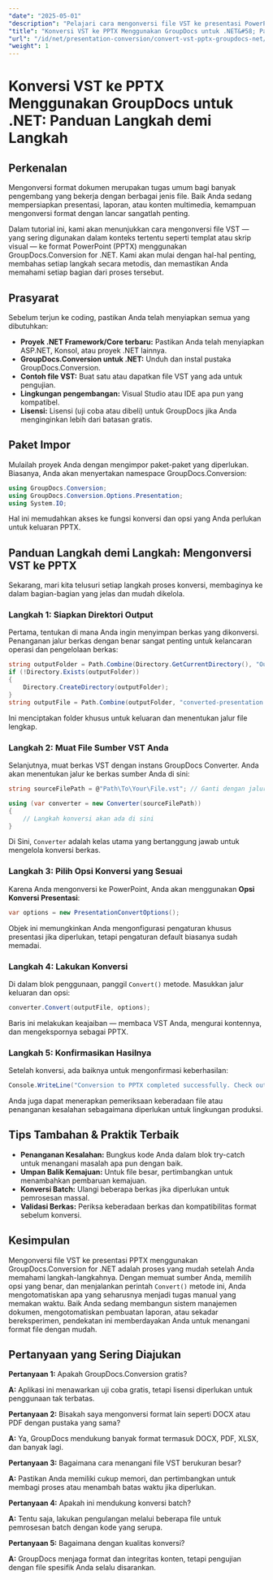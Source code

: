 ```yaml
---
"date": "2025-05-01"
"description": "Pelajari cara mengonversi file VST ke presentasi PowerPoint menggunakan GroupDocs.Conversion for .NET dengan panduan komprehensif ini."
"title": "Konversi VST ke PPTX Menggunakan GroupDocs untuk .NET&#58; Panduan Langkah demi Langkah"
"url": "/id/net/presentation-conversion/convert-vst-pptx-groupdocs-net/"
"weight": 1
---
```


# Konversi VST ke PPTX Menggunakan GroupDocs untuk .NET: Panduan Langkah demi Langkah

## Perkenalan

Mengonversi format dokumen merupakan tugas umum bagi banyak pengembang yang bekerja dengan berbagai jenis file. Baik Anda sedang mempersiapkan presentasi, laporan, atau konten multimedia, kemampuan mengonversi format dengan lancar sangatlah penting.  

Dalam tutorial ini, kami akan menunjukkan cara mengonversi file VST — yang sering digunakan dalam konteks tertentu seperti templat atau skrip visual — ke format PowerPoint (PPTX) menggunakan GroupDocs.Conversion for .NET. Kami akan mulai dengan hal-hal penting, membahas setiap langkah secara metodis, dan memastikan Anda memahami setiap bagian dari proses tersebut.


## Prasyarat

Sebelum terjun ke coding, pastikan Anda telah menyiapkan semua yang dibutuhkan:

- **Proyek .NET Framework/Core terbaru:** Pastikan Anda telah menyiapkan ASP.NET, Konsol, atau proyek .NET lainnya.
- **GroupDocs.Conversion untuk .NET:** Unduh dan instal pustaka GroupDocs.Conversion.
- **Contoh file VST:** Buat satu atau dapatkan file VST yang ada untuk pengujian.
- **Lingkungan pengembangan:** Visual Studio atau IDE apa pun yang kompatibel.
- **Lisensi:** Lisensi (uji coba atau dibeli) untuk GroupDocs jika Anda menginginkan lebih dari batasan gratis.


## Paket Impor

Mulailah proyek Anda dengan mengimpor paket-paket yang diperlukan. Biasanya, Anda akan menyertakan namespace GroupDocs.Conversion:

```csharp
using GroupDocs.Conversion;
using GroupDocs.Conversion.Options.Presentation;
using System.IO;
```

Hal ini memudahkan akses ke fungsi konversi dan opsi yang Anda perlukan untuk keluaran PPTX.


## Panduan Langkah demi Langkah: Mengonversi VST ke PPTX

Sekarang, mari kita telusuri setiap langkah proses konversi, membaginya ke dalam bagian-bagian yang jelas dan mudah dikelola.


### **Langkah 1: Siapkan Direktori Output**

Pertama, tentukan di mana Anda ingin menyimpan berkas yang dikonversi. Penanganan jalur berkas dengan benar sangat penting untuk kelancaran operasi dan pengelolaan berkas:

```csharp
string outputFolder = Path.Combine(Directory.GetCurrentDirectory(), "Output");
if (!Directory.Exists(outputFolder))
{
    Directory.CreateDirectory(outputFolder);
}
string outputFile = Path.Combine(outputFolder, "converted-presentation.pptx");
```

Ini menciptakan folder khusus untuk keluaran dan menentukan jalur file lengkap.


### **Langkah 2: Muat File Sumber VST Anda**

Selanjutnya, muat berkas VST dengan instans GroupDocs Converter. Anda akan menentukan jalur ke berkas sumber Anda di sini:

```csharp
string sourceFilePath = @"Path\To\Your\File.vst"; // Ganti dengan jalur file Anda yang sebenarnya

using (var converter = new Converter(sourceFilePath))
{
    // Langkah konversi akan ada di sini
}
```

Di Sini, `Converter` adalah kelas utama yang bertanggung jawab untuk mengelola konversi berkas.


### **Langkah 3: Pilih Opsi Konversi yang Sesuai**

Karena Anda mengonversi ke PowerPoint, Anda akan menggunakan **Opsi Konversi Presentasi**:

```csharp
var options = new PresentationConvertOptions();
```

Objek ini memungkinkan Anda mengonfigurasi pengaturan khusus presentasi jika diperlukan, tetapi pengaturan default biasanya sudah memadai.


### **Langkah 4: Lakukan Konversi**

Di dalam blok penggunaan, panggil `Convert()` metode. Masukkan jalur keluaran dan opsi:

```csharp
converter.Convert(outputFile, options);
```

Baris ini melakukan keajaiban — membaca VST Anda, mengurai kontennya, dan mengekspornya sebagai PPTX.


### **Langkah 5: Konfirmasikan Hasilnya**

Setelah konversi, ada baiknya untuk mengonfirmasi keberhasilan:

```csharp
Console.WriteLine("Conversion to PPTX completed successfully. Check output in {0}", outputFolder);
```

Anda juga dapat menerapkan pemeriksaan keberadaan file atau penanganan kesalahan sebagaimana diperlukan untuk lingkungan produksi.


## Tips Tambahan & Praktik Terbaik

- **Penanganan Kesalahan:** Bungkus kode Anda dalam blok try-catch untuk menangani masalah apa pun dengan baik.
- **Umpan Balik Kemajuan:** Untuk file besar, pertimbangkan untuk menambahkan pembaruan kemajuan.
- **Konversi Batch:** Ulangi beberapa berkas jika diperlukan untuk pemrosesan massal.
- **Validasi Berkas:** Periksa keberadaan berkas dan kompatibilitas format sebelum konversi.


## Kesimpulan

Mengonversi file VST ke presentasi PPTX menggunakan GroupDocs.Conversion for .NET adalah proses yang mudah setelah Anda memahami langkah-langkahnya. Dengan memuat sumber Anda, memilih opsi yang benar, dan menjalankan perintah `Convert()` metode ini, Anda mengotomatiskan apa yang seharusnya menjadi tugas manual yang memakan waktu. Baik Anda sedang membangun sistem manajemen dokumen, mengotomatiskan pembuatan laporan, atau sekadar bereksperimen, pendekatan ini memberdayakan Anda untuk menangani format file dengan mudah.

## Pertanyaan yang Sering Diajukan

**Pertanyaan 1:** Apakah GroupDocs.Conversion gratis?  

**A:** Aplikasi ini menawarkan uji coba gratis, tetapi lisensi diperlukan untuk penggunaan tak terbatas.

**Pertanyaan 2:** Bisakah saya mengonversi format lain seperti DOCX atau PDF dengan pustaka yang sama?  

**A:** Ya, GroupDocs mendukung banyak format termasuk DOCX, PDF, XLSX, dan banyak lagi.

**Pertanyaan 3:** Bagaimana cara menangani file VST berukuran besar?  

**A:** Pastikan Anda memiliki cukup memori, dan pertimbangkan untuk membagi proses atau menambah batas waktu jika diperlukan.

**Pertanyaan 4:** Apakah ini mendukung konversi batch?  

**A:** Tentu saja, lakukan pengulangan melalui beberapa file untuk pemrosesan batch dengan kode yang serupa.

**Pertanyaan 5:** Bagaimana dengan kualitas konversi?  

**A:** GroupDocs menjaga format dan integritas konten, tetapi pengujian dengan file spesifik Anda selalu disarankan.
